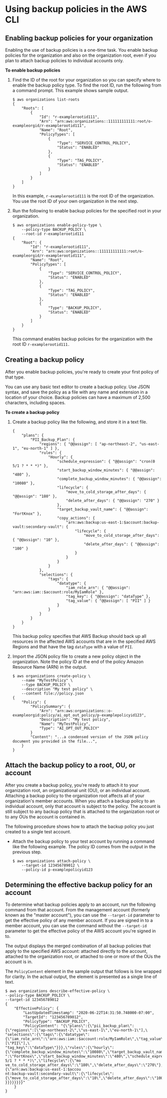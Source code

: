 # Using backup policies in the AWS CLI<a name="orgs_manage_policies_backup_cli"></a>

## Enabling backup policies for your organization<a name="backup-policy-enable-cli"></a>

Enabling the use of backup policies is a one\-time task\. You enable backup policies for the organization and also on the organization root, even if you plan to attach backup policies to individual accounts only\. 

**To enable backup policies**

1. Find the ID of the root for your organization so you can specify where to enable the backup policy type\. To find the root ID, run the following from a command prompt\. This example shows sample output\.

   ```
   $ aws organizations list-roots
   {
       "Roots": [
           {
               "Id": "r-examplerootid111",
               "Arn": "arn:aws:organizations::111111111111:root/o-exampleorgid/r-examplerootid111",
               "Name": "Root",
               "PolicyTypes": [
                   {
                       "Type": "SERVICE_CONTROL_POLICY",
                       "Status": "ENABLED"
                   },
                   {
                       "Type": "TAG_POLICY",
                       "Status": "ENABLED"
                   }
               ]
           }
       ]
   }
   ```

   In this example, `r-examplerootid111` is the root ID of the organization\. You use the root ID of your own organization in the next step\.

1. Run the following to enable backup policies for the specified root in your organization\.

   ```
   $ aws organizations enable-policy-type \
       --policy-type BACKUP_POLICY \
       --root-id r-examplerootid111
   {
       "Root": {
           "Id": "r-examplerootid111",
           "Arn": "arn:aws:organizations::111111111111:root/o-exampleorgid/r-examplerootid111",
           "Name": "Root",
           "PolicyTypes": [
               {
                   "Type": "SERVICE_CONTROL_POLICY",
                   "Status": "ENABLED"
               },
               {
                   "Type": "TAG_POLICY",
                   "Status": "ENABLED"
               },
               {
                   "Type": "BACKUP_POLICY",
                   "Status": "ENABLED"
               }
           ]
       }
   }
   ```

   This command enables backup policies for the organization with the root ID `r-examplerootid111.` 

## Creating a backup policy<a name="backup-create-first-cli"></a>

After you enable backup policies, you're ready to create your first policy of that type\. 

You can use any basic text editor to create a backup policy\. Use JSON syntax, and save the policy as a file with any name and extension in a location of your choice\. Backup policies can have a maximum of 2,500 characters, including spaces\. 

**To create a backup policy**

1. Create a backup policy like the following, and store it in a text file\.

   ```
   {
       "plans": {
           "PII_Backup_Plan": {
               "regions": { "@@assign": [ "ap-northeast-2", "us-east-1", "eu-north-1" ] },
               "rules": {
                   "Hourly": {
                       "schedule_expression": { "@@assign": "cron(0 5/1 ? * * *)" },
                       "start_backup_window_minutes": { "@@assign": "480" },
                       "complete_backup_window_minutes": { "@@assign": "10080" },
                       "lifecycle": {
                           "move_to_cold_storage_after_days": { "@@assign": "180" },
                           "delete_after_days": { "@@assign": "270" }
                       },
                       "target_backup_vault_name": { "@@assign": "FortKnox" },
                       "copy_actions": {
                           "arn:aws:backup:us-east-1:$account:backup-vault:secondary-vault": {
                               "lifecycle": {
                                   "move_to_cold_storage_after_days": { "@@assign": "10" },
                                   "delete_after_days": { "@@assign": "100" }
                               }
                           }
                       }
                   }
               },
               "selections": {
                   "tags": {
                       "datatype": {
                           "iam_role_arn": { "@@assign": "arn:aws:iam::$account:role/MyIamRole" },
                           "tag_key": { "@@assign": "dataType" },
                           "tag_value": { "@@assign": [ "PII" ] }
                       }
                   }
               }
           }
       }
   }
   ```

   This backup policy specifies that AWS Backup should back up all resources in the affected AWS accounts that are in the specified AWS Regions and that have the tag `dataType` with a value of `PII`\. 

1. Import the JSON policy file to create a new policy object in the organization\. Note the policy ID at the end of the policy Amazon Resource Name \(ARN\) in the output\.

   ```
   $ aws organizations create-policy \
       --name "MyTestPolicy" \
       --type BACKUP_POLICY \
       --description "My test policy" \
       --content file://policy.json
   {
       "Policy": {
           "PolicySummary": {
               "Arn": "arn:aws:organizations::o-exampleorgid:policy/ai_opt_out_policy/p-examplepolicyid123",
               "Description": "My test policy",
               "Name": "MyTestPolicy",
               "Type": "AI_OPT_OUT_POLICY"
           }
           "Content": "...a condensed version of the JSON policy document you provided in the file...",
       }
   }
   ```

## Attach the backup policy to a root, OU, or account<a name="backup-attach-first-cli"></a>

After you create a backup policy, you're ready to attach it to your organization root, an organizational unit \(OU\), or an individual account\. Attaching a backup policy to the organization root affects all of your organization's member accounts\. When you attach a backup policy to an individual account, only that account is subject to the policy\. The account is still subject to any backup policy that is attached to the organization root or to any OUs the account is contained in\.

The following procedure shows how to attach the backup policy you just created to a single test account\.
+ Attach the backup policy to your test account by running a command like the following example\. The policy ID comes from the output in the previous step\.

  ```
  $ aws organizations attach-policy \
      --target-id 123456789012 \
      --policy-id p-examplepolicyid123
  ```

## Determining the effective backup policy for an account<a name="backup-get-effective-cli"></a>

To determine what backup policies apply to an account, run the following command from that account\. From the management account \(formerly known as the "master account"\), you can use the `--target-id` parameter to get the effective policy of any member account\. If you are signed in to a member account, you can use the command without the `--target-id` parameter to get the effective policy of the AWS account you're signed in to\.

The output displays the merged combination of all backup policies that apply to the specified AWS account: attached directly to the account, attached to the organization root, or attached to one or more of the OUs the account is in\.

The `PolicyContent` element in the sample output that follows is line wrapped for clarity\. In the actual output, the element is presented as a single line of text\.

```
$ aws organizations describe-effective-policy \
--policy-type BACKUP_POLICY \
--target-id 123456789012
{
    "EffectivePolicy": {
        "LastUpdatedTimestamp": "2020-06-22T14:31:50.748000-07:00",
        "TargetId": "123456789012",
        "PolicyType": "BACKUP_POLICY",
        "PolicyContent": "{\"plans\":{\"pii_backup_plan\":{\"regions\":[\"ap-northeast-2\",\"us-east-1\",\"eu-north-1\"],\
"selections\":{\"tags\":{\"datatype\":{\"iam_role_arn\":\"arn:aws:iam::$account:role/MyIamRole\",\"tag_value\":[\"PII\"],\
"tag_key\":\"dataType\"}}},\"rules\":{\"hourly\":{\"complete_backup_window_minutes\":\"10080\",\"target_backup_vault_name\
":\"FortKnox\",\"start_backup_window_minutes\":\"480\",\"schedule_expression\":\"cron(0 5/1 ? * * *)\",\"lifecycle\":{\"mo
ve_to_cold_storage_after_days\":\"180\",\"delete_after_days\":\"270\"},\"copy_actions\":{\"arn:aws:backup:us-east-1:$accou
nt:backup-vault:secondary-vault\":{\"lifecycle\":{\"move_to_cold_storage_after_days\":\"10\",\"delete_after_days\":\"100\"
}}}}}}}}"
    }
}
```